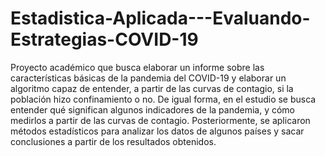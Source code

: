 # Estadistica-Aplicada---Evaluando-Estrategias-COVID-19
Proyecto académico que busca elaborar un informe sobre las características básicas de la pandemia del COVID-19 y elaborar un algoritmo capaz de entender, a partir de las curvas de contagio, si la población hizo confinamiento o no. De igual forma, en el estudio se busca entender qué significan algunos indicadores de la pandemia, y cómo medirlos a partir de las curvas de contagio. Posteriormente, se aplicaron métodos estadísticos para analizar los datos de algunos países y sacar conclusiones a partir de los resultados obtenidos. 
